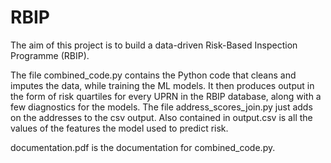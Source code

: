 # RBIP
The aim of this project is to build a data-driven Risk-Based Inspection Programme (RBIP).

The file combined_code.py contains the Python code that cleans and imputes the data, while training the ML models. It then produces output in the form of risk quartiles for every UPRN in the RBIP database, along with a few diagnostics for the models. The file address_scores_join.py just adds on the addresses to the csv output. Also contained in output.csv is all the values of the features the model used to predict risk.

documentation.pdf is the documentation for combined_code.py.
